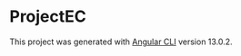 # ProjectEC

This project was generated with [Angular CLI](https://github.com/angular/angular-cli) version 13.0.2.

